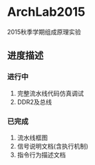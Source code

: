 # ArchLab2015
2015秋季学期组成原理实验

## 进度描述
### 进行中
1. 完整流水线代码仿真调试
2. DDR2及总线

### 已完成
1. 流水线框图
2. 信号说明文档(含执行机制)
3. 指令行为描述文档
